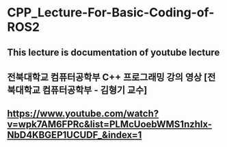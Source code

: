 # CPP_Lecture-For-Basic-Coding-of-ROS2

## This lecture is documentation of youtube lecture
## 
## 전북대학교 컴퓨터공학부 C++ 프로그래밍 강의 영상 [전북대학교 컴퓨터공학부 - 김형기 교수]
## https://www.youtube.com/watch?v=wpk7AM6FPRc&list=PLMcUoebWMS1nzhlx-NbD4KBGEP1UCUDF_&index=1
